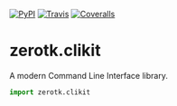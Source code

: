[![PyPI](https://img.shields.io/pypi/v/zerotk.clikit.svg?style=flat-square)]()
[![Travis](https://img.shields.io/travis/zerotk/clikit.svg?style=flat-square)]()
[![Coveralls](https://img.shields.io/coveralls/zerotk/clikit.svg?style=flat-square)]()

# zerotk.clikit

A modern Command Line Interface library.

```python
import zerotk.clikit
```
